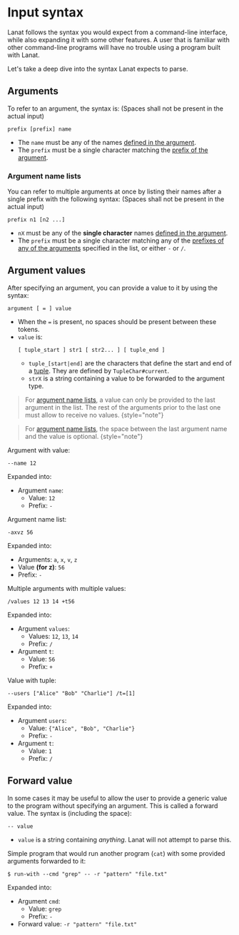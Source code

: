 # Input syntax

Lanat follows the syntax you would expect from a command-line interface, while also expanding it with some other features.
A user that is familiar with other command-line programs will have no trouble using a program built with Lanat.

Let's take a deep dive into the syntax Lanat expects to parse.

## Arguments

To refer to an argument, the syntax is: (Spaces shall not be present in the actual input)
````
prefix [prefix] name
````
- The `name` must be any of the names [defined in the argument](Argument-options.md#names).
- The `prefix` must be a single character matching the [prefix of the argument](Argument-options.md#prefix).


### Argument name lists

You can refer to multiple arguments at once by listing their names after a single prefix with the following syntax:
(Spaces shall not be present in the actual input)
````
prefix n1 [n2 ...]
````
- `nX` must be any of the **single character** names [defined in the argument](Argument-options.md#names).
- The `prefix` must be a single character matching any of the [prefixes of any of the arguments](Argument-options.md#prefix)
  specified in the list, or either `-` or `/`.


## Argument values

After specifying an argument, you can provide a value to it by using the syntax:
````
argument [ = ] value
````
- When the `=` is present, no spaces should be present between these tokens.
- `value` is:
  ```
  [ tuple_start ] str1 [ str2... ] [ tuple_end ]
  ```
  - `tuple_[start|end]` are the characters that define the start and end of a [tuple](Tuples.md). They are defined by `TupleChar#current`.
  - `strX` is a string containing a value to be forwarded to the argument type.

> For [argument name lists](#argument-name-lists), a value can only be provided to the last argument in the list.
> The rest of the arguments prior to the last one must allow to receive no values.
> {style="note"}

> For [argument name lists](#argument-name-lists), the space between the last argument name and the value is optional.
> {style="note"}


<procedure title="Examples">
<step>

Argument with value:
```
--name 12
```
Expanded into:
- Argument `name`:
  - Value: `12`
  - Prefix: `-`

</step>

<step>

Argument name list:
```
-axvz 56
```
Expanded into:
- Arguments: `a`, `x`, `v`, `z`
- Value **(for z)**: `56`
- Prefix: `-`

</step>

<step>

Multiple arguments with multiple values:
```
/values 12 13 14 +t56
```
Expanded into:
- Argument `values`:
  - Values: `12`, `13`, `14`
  - Prefix: `/`
- Argument `t`:
  - Value: `56`
  - Prefix: `+`

</step>

<step>

Value with tuple:
```
--users ["Alice" "Bob" "Charlie"] /t=[1]
```
Expanded into:
- Argument `users`:
  - Value: `{"Alice", "Bob", "Charlie"}`
  - Prefix: `-`
- Argument `t`:
  - Value: `1`
  - Prefix: `/`

</step>
</procedure>



## Forward value

In some cases it may be useful to allow the user to provide a generic value to the program without specifying an argument.
This is called a forward value. The syntax is (including the space):

````
-- value
````

- `value` is a string containing _anything_. Lanat will not attempt to parse this.

<procedure title="Example">
<step>

Simple program that would run another program (`cat`) with some provided arguments forwarded to it:

```Console
$ run-with --cmd "grep" -- -r "pattern" "file.txt"
```

Expanded into:
- Argument `cmd`:
  - Value: `grep`
  - Prefix: `-`
- Forward value: `-r "pattern" "file.txt"`

</step>
</procedure>